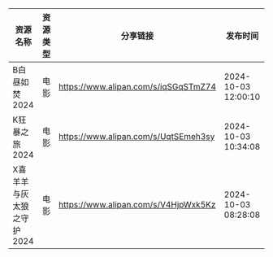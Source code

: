 | 资源名称            | 资源类型 | 分享链接                                 | 发布时间                |
| --------------- | ---- | ------------------------------------ | ------------------- |
| B白昼如焚2024       | 电影   | https://www.alipan.com/s/iqSGqSTmZ74 | 2024-10-03 12:00:10 |
| K狂暴之旅2024       | 电影   | https://www.alipan.com/s/UqtSEmeh3sy | 2024-10-03 10:34:08 |
| X喜羊羊与灰太狼之守护2024 | 电影   | https://www.alipan.com/s/V4HjpWxk5Kz | 2024-10-03 08:28:08 |
